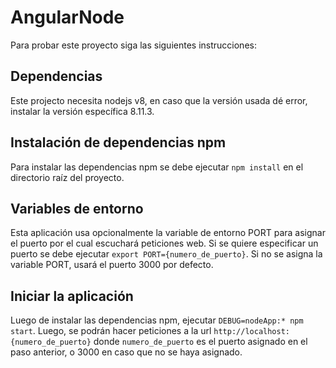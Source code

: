 # AngularNode

Para probar este proyecto siga las siguientes instrucciones:

## Dependencias

Este projecto necesita nodejs v8, en caso que la versión usada dé error, instalar la versión específica 8.11.3.

## Instalación de dependencias npm

Para instalar las dependencias npm se debe ejecutar `npm install` en el directorio raíz del proyecto.

## Variables de entorno
Esta aplicación usa opcionalmente la variable de entorno PORT para asignar el puerto por el cual escuchará peticiones web. Si se quiere especificar un puerto se debe ejecutar `export PORT={numero_de_puerto}`. Si no se asigna la variable PORT, usará el puerto 3000 por defecto.

## Iniciar la aplicación

Luego de instalar las dependencias npm, ejecutar  `DEBUG=nodeApp:* npm start`. Luego, se podrán hacer peticiones a la url `http://localhost:{numero_de_puerto}` donde `numero_de_puerto` es el puerto asignado en el paso anterior, o 3000 en caso que no se haya asignado.
